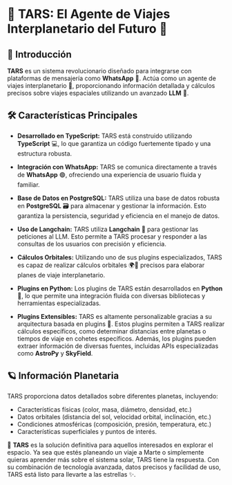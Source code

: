 # 🚀 **TARS**: El Agente de Viajes Interplanetario del Futuro 🌌

## 🌟 Introducción
**TARS** es un sistema revolucionario diseñado para integrarse con plataformas de mensajería como **WhatsApp** 📱. Actúa como un agente de viajes interplanetario 🌠, proporcionando información detallada y cálculos precisos sobre viajes espaciales utilizando un avanzado **LLM** 🧠.

## 🛠 Características Principales

- **Desarrollado en TypeScript:** TARS está construido utilizando **TypeScript** 💻, lo que garantiza un código fuertemente tipado y una estructura robusta.

- **Integración con WhatsApp:** TARS se comunica directamente a través de **WhatsApp** 🟢, ofreciendo una experiencia de usuario fluida y familiar.

- **Base de Datos en PostgreSQL:** TARS utiliza una base de datos robusta en **PostgreSQL** 🗃 para almacenar y gestionar la información. Esto garantiza la persistencia, seguridad y eficiencia en el manejo de datos.

- **Uso de Langchain:** TARS utiliza **Langchain** 🔗 para gestionar las peticiones al LLM. Esto permite a TARS procesar y responder a las consultas de los usuarios con precisión y eficiencia.

- **Cálculos Orbitales:** Utilizando uno de sus plugins especializados, TARS es capaz de realizar cálculos orbitales 🌍🔭 precisos para elaborar planes de viaje interplanetario.

- **Plugins en Python:** Los plugins de TARS están desarrollados en **Python** 🐍, lo que permite una integración fluida con diversas bibliotecas y herramientas especializadas.

- **Plugins Extensibles:** TARS es altamente personalizable gracias a su arquitectura basada en plugins 🔌. Estos plugins permiten a TARS realizar cálculos específicos, como determinar distancias entre planetas o tiempos de viaje en cohetes específicos. Además, los plugins pueden extraer información de diversas fuentes, incluidas APIs especializadas como **AstroPy** y **SkyField**.

## 🪐 Información Planetaria
TARS proporciona datos detallados sobre diferentes planetas, incluyendo:

- Características físicas (color, masa, diámetro, densidad, etc.)
- Datos orbitales (distancia del sol, velocidad orbital, inclinación, etc.)
- Condiciones atmosféricas (composición, presión, temperatura, etc.)
- Características superficiales y puntos de interés.

🌌 **TARS** es la solución definitiva para aquellos interesados en explorar el espacio. Ya sea que estés planeando un viaje a Marte o simplemente quieras aprender más sobre el sistema solar, TARS tiene la respuesta. Con su combinación de tecnología avanzada, datos precisos y facilidad de uso, TARS está listo para llevarte a las estrellas ✨.
